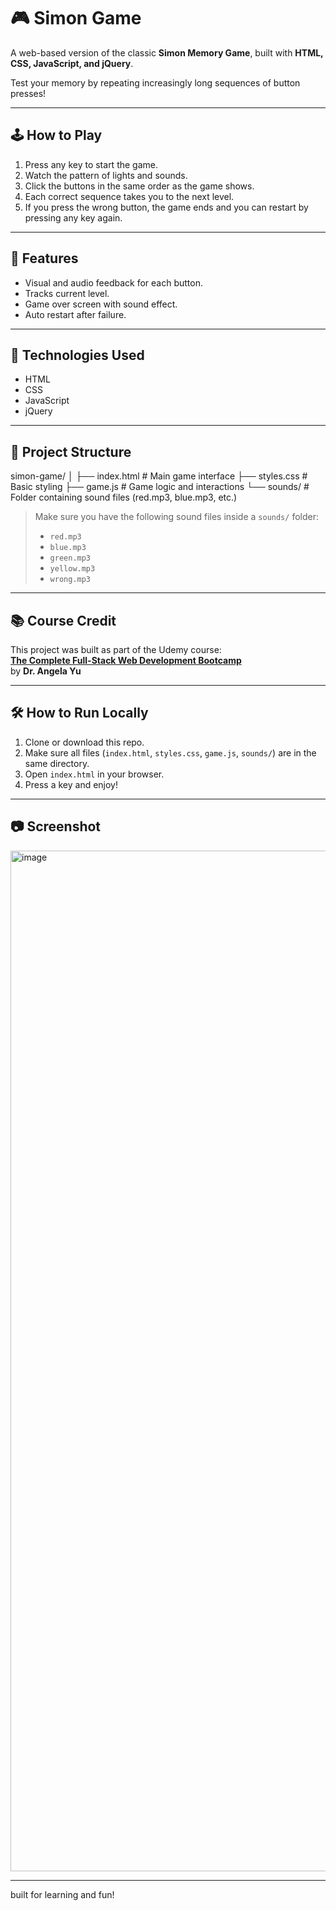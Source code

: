 # 🎮 Simon Game

A web-based version of the classic **Simon Memory Game**, built with **HTML, CSS, JavaScript, and jQuery**.

Test your memory by repeating increasingly long sequences of button presses!

---

## 🕹️ How to Play

1. Press any key to start the game.
2. Watch the pattern of lights and sounds.
3. Click the buttons in the same order as the game shows.
4. Each correct sequence takes you to the next level.
5. If you press the wrong button, the game ends and you can restart by pressing any key again.

---

## 🚀 Features

- Visual and audio feedback for each button.
- Tracks current level.
- Game over screen with sound effect.
- Auto restart after failure.

---

## 🧩 Technologies Used

- HTML
- CSS
- JavaScript
- jQuery

---

## 📁 Project Structure

simon-game/
│
├── index.html # Main game interface
├── styles.css # Basic styling
├── game.js # Game logic and interactions
└── sounds/ # Folder containing sound files (red.mp3, blue.mp3, etc.)


> Make sure you have the following sound files inside a `sounds/` folder:
> - `red.mp3`
> - `blue.mp3`
> - `green.mp3`
> - `yellow.mp3`
> - `wrong.mp3`

---

## 📚 Course Credit

This project was built as part of the Udemy course:  
**[The Complete Full-Stack Web Development Bootcamp](https://www.udemy.com/course/the-complete-web-development-bootcamp/)**  
by **Dr. Angela Yu**

---

## 🛠️ How to Run Locally

1. Clone or download this repo.
2. Make sure all files (`index.html`, `styles.css`, `game.js`, `sounds/`) are in the same directory.
3. Open `index.html` in your browser.
4. Press a key and enjoy!

---

## 📷 Screenshot

<img width="3184" height="1633" alt="image" src="https://github.com/user-attachments/assets/9efb6feb-4249-412a-bbf5-19872b336563" />

---

built for learning and fun!


